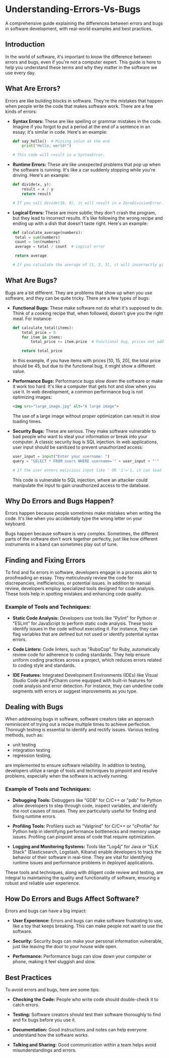 # Understanding-Errors-Vs-Bugs
A comprehensive guide explaining the differences between errors and bugs in software development, with real-world examples and best practices.

## Introduction

In the world of software, it's important to know the difference between errors and bugs, even if you're not a computer expert. This guide is here to help you understand these terms and why they matter in the software we use every day.

## What Are Errors?

Errors are like building blocks in software. They're the mistakes that happen when people write the code that makes software work. There are a few kinds of errors:

- **Syntax Errors:** These are like spelling or grammar mistakes in the code. Imagine if you forgot to put a period at the end of a sentence in an essay; it's similar in code. Here's an example:

  ```python
  def say_hello()  # Missing colon at the end
      print("Hello, world!")

  # This code will result in a SyntaxError.
  
- **Runtime Errors:** These are like unexpected problems that pop up when the software is running. It's like a car suddenly stopping while you're driving. Here's an example:

  ```python
  def divide(x, y):
      result = x / y
      return result

  # If you call divide(10, 0), it will result in a ZeroDivisionError.```
  ```
- **Logical Errors:** These are more subtle; they don't crash the program, but they lead to incorrect results. It's like following the wrong recipe and ending up with a dish that doesn't taste right. Here's an example:

   ```python
   def calculate_average(numbers):
    total = sum(numbers)
    count = len(numbers)
    average = total / count  # Logical error

    return average

  # If you calculate the average of [1, 2, 3], it will incorrectly give 2.0 instead of 2.33.

  ```

## What Are Bugs?

Bugs are a bit different. They are problems that show up when you use software, and they can be quite tricky. There are a few types of bugs:

- **Functional Bugs:** These make software not do what it's supposed to do. Think of a cooking recipe that, when followed, doesn't give you the right meal. For instance:

  ```python
  def calculate_total(items):
      total_price = 0
      for item in items:
          total_price += item.price  # Functional bug, prices not added correctly

      return total_price
  ```
  In this example, if you have items with prices [10, 15, 20], the total price should be 45, but due to the functional bug, it might show a different value.
  

- **Performance Bugs:** Performance bugs slow down the software or make it work too hard. It's like a computer that gets hot and slow when you use it. In web development, a common performance bug is not optimizing images:

  ```html
  <img src="large_image.jpg" alt="A large image">
  ```
  The use of a large image without proper optimization can result in slow loading times.
  
- **Security Bugs:** These are serious. They make software vulnerable to bad people who want to steal your information or break into your computer. A classic security bug is SQL injection. In web applications, user input should be sanitized to prevent unauthorized access:

  ```python
  user_input = input("Enter your username: ")
  query = "SELECT * FROM users WHERE username='" + user_input + "'"

  # If the user enters malicious input like ' OR '1'='1, it can lead to unauthorized access.
  ```
  This code is vulnerable to SQL injection, where an attacker could manipulate the input to gain unauthorized access to the database.

## Why Do Errors and Bugs Happen?

Errors happen because people sometimes make mistakes when writing the code. It's like when you accidentally type the wrong letter on your keyboard.

Bugs happen because software is very complex. Sometimes, the different parts of the software don't work together perfectly, just like how different instruments in a band can sometimes play out of tune.

## Finding and Fixing Errors
To find and fix errors in software, developers engage in a process akin to proofreading an essay. They meticulously review the code for discrepancies, inefficiencies, or potential issues. In addition to manual review, developers employ specialized tools designed for code analysis. These tools help in spotting mistakes and enhancing code quality.

### Example of Tools and Techniques:

- **Static Code Analysis:** Developers use tools like "Pylint" for Python or "ESLint" for JavaScript to perform static code analysis. These tools identify issues in the code without executing it. For instance, they can flag variables that are defined but not used or identify potential syntax errors.

- **Code Linters:** Code linters, such as "RuboCop" for Ruby, automatically review code for adherence to coding standards. They help ensure uniform coding practices across a project, which reduces errors related to coding style and standards.

- **IDE Features:** Integrated Development Environments (IDEs) like Visual Studio Code and PyCharm come equipped with built-in features for code analysis and error detection. For instance, they can underline code segments with errors or suggest improvements as you type.

## Dealing with Bugs

When addressing bugs in software, software creators take an approach reminiscent of trying out a recipe multiple times to achieve perfection. Thorough testing is essential to identify and rectify issues. Various testing methods, such as:
- unit testing
- integration testing
- regression testing,

are implemented to ensure software reliability. In addition to testing, developers utilize a range of tools and techniques to pinpoint and resolve problems, especially when the software is actively running.

### Example of Tools and Techniques:

- **Debugging Tools:** Debuggers like "GDB" for C/C++ or "pdb" for Python allow developers to step through code, inspect variables, and identify the root causes of issues. They are particularly useful for finding and fixing runtime errors.

- **Profiling Tools:** Profilers such as "Valgrind" for C/C++ or "cProfile" for Python help in identifying performance bottlenecks and memory usage issues. Profiling can pinpoint areas of code that require optimization.

- **Logging and Monitoring Systems:** Tools like "Log4j" for Java or "ELK Stack" (Elasticsearch, Logstash, Kibana) enable developers to track the behavior of their software in real-time. They are vital for identifying runtime issues and performance problems in deployed applications.

These tools and techniques, along with diligent code review and testing, are integral to maintaining the quality and functionality of software, ensuring a robust and reliable user experience.

## How Do Errors and Bugs Affect Software?
Errors and bugs can have a big impact:

- **User Experience:** Errors and bugs can make software frustrating to use, like a toy that keeps breaking. This can make people not want to use the software.

- **Security:** Security bugs can make your personal information vulnerable, just like leaving the door to your house wide open.

- **Performance:** Performance bugs can slow down your computer or phone, making it feel sluggish and slow.

## Best Practices
To avoid errors and bugs, here are some tips:

- **Checking the Code:** People who write code should double-check it to catch errors.

- **Testing:** Software creators should test their software thoroughly to find and fix bugs before you use it.

- **Documentation:** Good instructions and notes can help everyone understand how the software works.

- **Talking and Sharing:** Good communication within a team helps avoid misunderstandings and errors.


